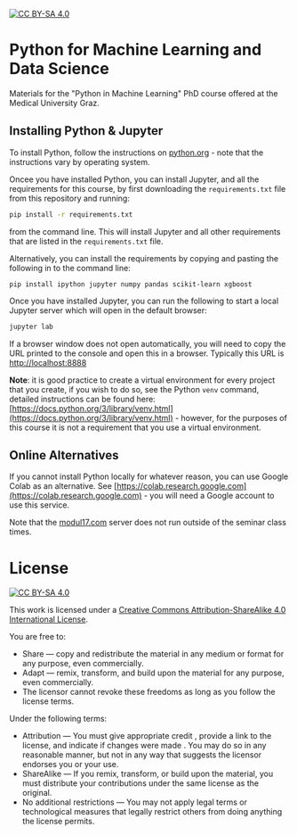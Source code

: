 [![CC BY-SA 4.0][cc-by-sa-shield]][cc-by-sa] 

# Python for Machine Learning and Data Science

Materials for the "Python in Machine Learning" PhD course offered at the Medical University Graz.

## Installing Python & Jupyter

To install Python, follow the instructions on [python.org](https://python.org) - note that the instructions vary by operating system. 

Oncee you have installed Python, you can install Jupyter, and all the requirements for this course, by first downloading the `requirements.txt` file from this repository and running:

```sh
pip install -r requirements.txt
```

from the command line. This will install Jupyter and all other requirements that are listed in the `requirements.txt` file.

Alternatively, you can install the requirements by copying and pasting the following in to the command line:

```
pip install ipython jupyter numpy pandas scikit-learn xgboost
```

Once you have installed Jupyter, you can run the following to start a local Jupyter server which will open in the default browser:

```sh
jupyter lab
```

If a browser window does not open automatically, you will need to copy the URL printed to the console and open this in a browser. Typically this URL is [http://localhost:8888](http://localhost:8888)

**Note**: it is good practice to create a virtual environment for every project that you create, if you wish to do so, see the Python `venv` command, detailed instructions can be found here: [https://docs.python.org/3/library/venv.html](https://docs.python.org/3/library/venv.html) - however, for the purposes of this course it is not a requirement that you use a virtual environment.

## Online Alternatives

If you cannot install Python locally for whatever reason, you can use Google Colab as an alternative. See [https://colab.research.google.com](https://colab.research.google.com) - you will need a Google account to use this service.

Note that the [modul17.com](https://modul17.com) server does not run outside of the seminar class times.

# License

[![CC BY-SA 4.0][cc-by-sa-image]][cc-by-sa]

[cc-by-sa]: http://creativecommons.org/licenses/by-sa/4.0/
[cc-by-sa-image]: https://licensebuttons.net/l/by-sa/4.0/88x31.png
[cc-by-sa-shield]: https://img.shields.io/badge/License-CC%20BY--SA%204.0-lightgrey.svg

This work is licensed under a
[Creative Commons Attribution-ShareAlike 4.0 International License][cc-by-sa].

You are free to:

- Share — copy and redistribute the material in any medium or format for any purpose, even commercially.
- Adapt — remix, transform, and build upon the material for any purpose, even commercially.
- The licensor cannot revoke these freedoms as long as you follow the license terms.

Under the following terms:

- Attribution — You must give appropriate credit , provide a link to the license, and indicate if changes were made . You may do so in any reasonable manner, but not in any way that suggests the licensor endorses you or your use.
- ShareAlike — If you remix, transform, or build upon the material, you must distribute your contributions under the same license as the original.
- No additional restrictions — You may not apply legal terms or technological measures that legally restrict others from doing anything the license permits.
